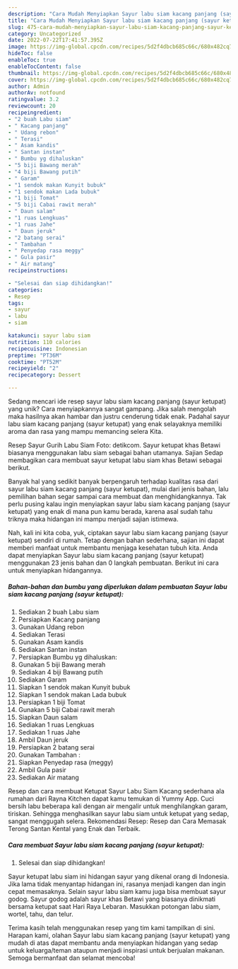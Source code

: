 ```yaml
---
description: "Cara Mudah Menyiapkan Sayur labu siam kacang panjang (sayur ketupat) yang Lezat Sekali"
title: "Cara Mudah Menyiapkan Sayur labu siam kacang panjang (sayur ketupat) yang Lezat Sekali"
slug: 475-cara-mudah-menyiapkan-sayur-labu-siam-kacang-panjang-sayur-ketupat-yang-lezat-sekali
category: Uncategorized
date: 2022-07-22T17:41:57.395Z
image: https://img-global.cpcdn.com/recipes/5d2f4dbcb685c66c/680x482cq70/sayur-labu-siam-kacang-panjang-sayur-ketupat-foto-resep-utama.jpg
hideToc: false
enableToc: true
enableTocContent: false
thumbnail: https://img-global.cpcdn.com/recipes/5d2f4dbcb685c66c/680x482cq70/sayur-labu-siam-kacang-panjang-sayur-ketupat-foto-resep-utama.jpg
cover: https://img-global.cpcdn.com/recipes/5d2f4dbcb685c66c/680x482cq70/sayur-labu-siam-kacang-panjang-sayur-ketupat-foto-resep-utama.jpg
author: Admin
authorAv: notfound
ratingvalue: 3.2
reviewcount: 20
recipeingredient:
- "2 buah Labu siam"
- " Kacang panjang"
- " Udang rebon"
- " Terasi"
- " Asam kandis"
- " Santan instan"
- " Bumbu yg dihaluskan"
- "5 biji Bawang merah"
- "4 biji Bawang putih"
- " Garam"
- "1 sendok makan Kunyit bubuk"
- "1 sendok makan Lada bubuk"
- "1 biji Tomat"
- "5 biji Cabai rawit merah"
- " Daun salam"
- "1 ruas Lengkuas"
- "1 ruas Jahe"
- " Daun jeruk"
- "2 batang serai"
- " Tambahan "
- " Penyedap rasa meggy"
- " Gula pasir"
- " Air matang"
recipeinstructions:

- "Selesai dan siap dihidangkan!"
categories:
- Resep
tags:
- sayur
- labu
- siam

katakunci: sayur labu siam 
nutrition: 110 calories
recipecuisine: Indonesian
preptime: "PT36M"
cooktime: "PT52M"
recipeyield: "2"
recipecategory: Dessert

---
```





Sedang mencari ide resep sayur labu siam kacang panjang (sayur ketupat) yang unik? Cara menyiapkannya sangat gampang. Jika salah mengolah maka hasilnya akan hambar dan justru cenderung tidak enak. Padahal sayur labu siam kacang panjang (sayur ketupat) yang enak selayaknya memiliki aroma dan rasa yang mampu memancing selera Kita.





Resep Sayur Gurih Labu Siam Foto: detikcom. Sayur ketupat khas Betawi biasanya menggunakan labu siam sebagai bahan utamanya. Sajian Sedap membagikan cara membuat sayur ketupat labu siam khas Betawi sebagai berikut.

Banyak hal yang sedikit banyak berpengaruh terhadap kualitas rasa dari sayur labu siam kacang panjang (sayur ketupat), mulai dari jenis bahan, lalu pemilihan bahan segar sampai cara membuat dan menghidangkannya. Tak perlu pusing kalau ingin menyiapkan sayur labu siam kacang panjang (sayur ketupat) yang enak di mana pun kamu berada, karena asal sudah tahu triknya maka hidangan ini mampu menjadi sajian istimewa.






Nah, kali ini kita coba, yuk, ciptakan sayur labu siam kacang panjang (sayur ketupat) sendiri di rumah. Tetap dengan bahan sederhana, sajian ini dapat memberi manfaat untuk membantu menjaga kesehatan tubuh kita. Anda dapat menyiapkan Sayur labu siam kacang panjang (sayur ketupat) menggunakan 23 jenis bahan dan 0 langkah pembuatan. Berikut ini cara untuk menyiapkan hidangannya.

<!--inarticleads1-->

##### Bahan-bahan dan bumbu yang diperlukan dalam pembuatan Sayur labu siam kacang panjang (sayur ketupat):

1. Sediakan 2 buah Labu siam
1. Persiapkan  Kacang panjang
1. Gunakan  Udang rebon
1. Sediakan  Terasi
1. Gunakan  Asam kandis
1. Sediakan  Santan instan
1. Persiapkan  Bumbu yg dihaluskan:
1. Gunakan 5 biji Bawang merah
1. Sediakan 4 biji Bawang putih
1. Sediakan  Garam
1. Siapkan 1 sendok makan Kunyit bubuk
1. Siapkan 1 sendok makan Lada bubuk
1. Persiapkan 1 biji Tomat
1. Gunakan 5 biji Cabai rawit merah
1. Siapkan  Daun salam
1. Sediakan 1 ruas Lengkuas
1. Sediakan 1 ruas Jahe
1. Ambil  Daun jeruk
1. Persiapkan 2 batang serai
1. Gunakan  Tambahan :
1. Siapkan  Penyedap rasa (meggy)
1. Ambil  Gula pasir
1. Sediakan  Air matang


Resep dan cara membuat Ketupat Sayur Labu Siam Kacang sederhana ala rumahan dari Rayna Kitchen dapat kamu temukan di Yummy App. Cuci bersih labu beberapa kali dengan air mengalir untuk menghilangkan garam, tiriskan. Sehingga menghasilkan sayur labu siam untuk ketupat yang sedap, sangat menggugah selera. Rekomendasi Resep: Resep dan Cara Memasak Terong Santan Kental yang Enak dan Terbaik. 

<!--inarticleads2-->

##### Cara membuat Sayur labu siam kacang panjang (sayur ketupat):


1. Selesai dan siap dihidangkan!

Sayur ketupat labu siam ini hidangan sayur yang dikenal orang di Indonesia. Jika lama tidak menyantap hidangan ini, rasanya menjadi kangen dan ingin cepat memasaknya. Selain sayur labu siam kamu juga bisa membuat sayur godog. Sayur godog adalah sayur khas Betawi yang biasanya dinikmati bersama ketupat saat Hari Raya Lebaran. Masukkan potongan labu siam, wortel, tahu, dan telur. 

Terima kasih telah menggunakan resep yang tim kami tampilkan di sini. Harapan kami, olahan Sayur labu siam kacang panjang (sayur ketupat) yang mudah di atas dapat membantu anda menyiapkan hidangan yang sedap untuk keluarga/teman ataupun menjadi inspirasi untuk berjualan makanan. Semoga bermanfaat dan selamat mencoba!
